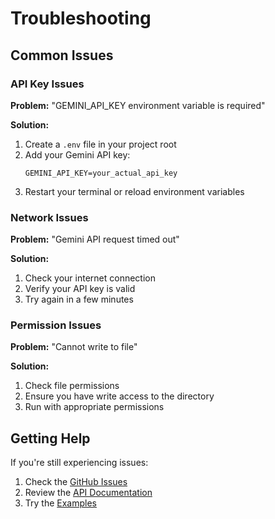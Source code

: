 # Troubleshooting

## Common Issues

### API Key Issues

**Problem:** "GEMINI_API_KEY environment variable is required"

**Solution:**
1. Create a `.env` file in your project root
2. Add your Gemini API key:
   ```env
   GEMINI_API_KEY=your_actual_api_key
   ```
3. Restart your terminal or reload environment variables

### Network Issues

**Problem:** "Gemini API request timed out"

**Solution:**
1. Check your internet connection
2. Verify your API key is valid
3. Try again in a few minutes

### Permission Issues

**Problem:** "Cannot write to file"

**Solution:**
1. Check file permissions
2. Ensure you have write access to the directory
3. Run with appropriate permissions

## Getting Help

If you're still experiencing issues:

1. Check the [GitHub Issues](https://github.com/your-repo/issues)
2. Review the [API Documentation](../api/README.md)
3. Try the [Examples](../examples/README.md)
